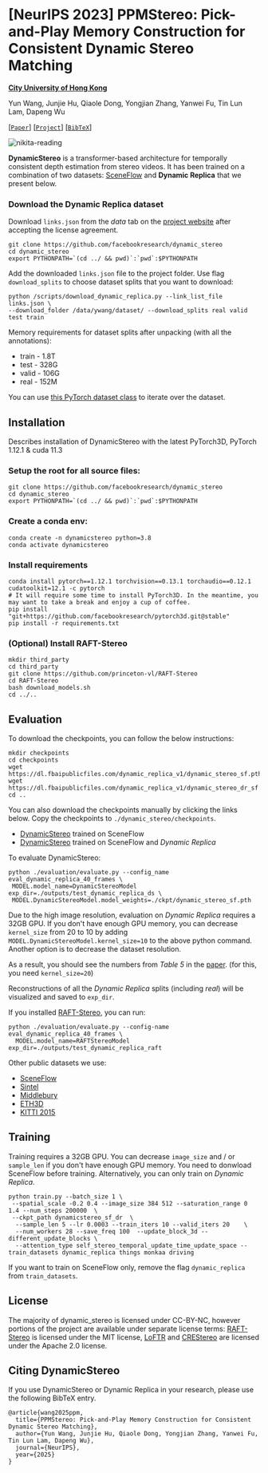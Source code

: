 # [NeurIPS 2023] PPMStereo: Pick-and-Play Memory Construction for Consistent Dynamic Stereo Matching

**[City University of Hong Kong](https://www.cityu.edu.hk/en)**

Yun Wang, Junjie Hu, Qiaole Dong, Yongjian Zhang, Yanwei Fu, Tin Lun Lam, Dapeng Wu

[[`Paper`](https://research.facebook.com/publications/dynamicstereo-consistent-dynamic-depth-from-stereo-videos/)] [[`Project`](https://dynamic-stereo.github.io/)] [[`BibTeX`](#citing-dynamicstereo)]

![nikita-reading](https://user-images.githubusercontent.com/37815420/236242052-e72d5605-1ab2-426c-ae8d-5c8a86d5252c.gif)

**DynamicStereo** is a transformer-based architecture for temporally consistent depth estimation from stereo videos. It has been trained on a combination of two datasets: [SceneFlow](https://lmb.informatik.uni-freiburg.de/resources/datasets/SceneFlowDatasets.en.html) and **Dynamic Replica** that we present below.

### Download the Dynamic Replica dataset
Download `links.json` from the *data* tab on the [project website](https://dynamic-stereo.github.io/) after accepting the license agreement.
```
git clone https://github.com/facebookresearch/dynamic_stereo
cd dynamic_stereo
export PYTHONPATH=`(cd ../ && pwd)`:`pwd`:$PYTHONPATH
```
Add the downloaded `links.json` file to the project folder. Use flag `download_splits` to choose dataset splits that you want to download: 
```
python /scripts/download_dynamic_replica.py --link_list_file links.json \
--download_folder /data/ywang/dataset/ --download_splits real valid test train
```

Memory requirements for dataset splits after unpacking (with all the annotations):
- train - 1.8T
- test - 328G
- valid - 106G
- real - 152M

You can use [this PyTorch dataset class](https://github.com/facebookresearch/dynamic_stereo/blob/dfe2907faf41b810e6bb0c146777d81cb48cb4f5/datasets/dynamic_stereo_datasets.py#L287) to iterate over the dataset.

## Installation

Describes installation of DynamicStereo with the latest PyTorch3D, PyTorch 1.12.1 & cuda 11.3

### Setup the root for all source files:
```
git clone https://github.com/facebookresearch/dynamic_stereo
cd dynamic_stereo
export PYTHONPATH=`(cd ../ && pwd)`:`pwd`:$PYTHONPATH
```
### Create a conda env:
```
conda create -n dynamicstereo python=3.8
conda activate dynamicstereo
```
### Install requirements
```
conda install pytorch==1.12.1 torchvision==0.13.1 torchaudio==0.12.1 cudatoolkit=12.1 -c pytorch
# It will require some time to install PyTorch3D. In the meantime, you may want to take a break and enjoy a cup of coffee.
pip install "git+https://github.com/facebookresearch/pytorch3d.git@stable"
pip install -r requirements.txt
```

### (Optional) Install RAFT-Stereo
```
mkdir third_party
cd third_party
git clone https://github.com/princeton-vl/RAFT-Stereo
cd RAFT-Stereo
bash download_models.sh
cd ../..
```



## Evaluation
To download the checkpoints, you can follow the below instructions:
```
mkdir checkpoints
cd checkpoints
wget https://dl.fbaipublicfiles.com/dynamic_replica_v1/dynamic_stereo_sf.pth 
wget https://dl.fbaipublicfiles.com/dynamic_replica_v1/dynamic_stereo_dr_sf.pth 
cd ..
```
You can also download the checkpoints manually by clicking the links below. Copy the checkpoints to `./dynamic_stereo/checkpoints`.

- [DynamicStereo](https://dl.fbaipublicfiles.com/dynamic_replica_v1/dynamic_stereo_sf.pth) trained on SceneFlow
- [DynamicStereo](https://dl.fbaipublicfiles.com/dynamic_replica_v1/dynamic_stereo_dr_sf.pth) trained on SceneFlow and *Dynamic Replica*

To evaluate DynamicStereo:
```
python ./evaluation/evaluate.py --config_name eval_dynamic_replica_40_frames \
 MODEL.model_name=DynamicStereoModel exp_dir=./outputs/test_dynamic_replica_ds \
 MODEL.DynamicStereoModel.model_weights=./ckpt/dynamic_stereo_sf.pth 
```
Due to the high image resolution, evaluation on *Dynamic Replica* requires a 32GB GPU. If you don't have enough GPU memory, you can decrease `kernel_size` from 20 to 10 by adding `MODEL.DynamicStereoModel.kernel_size=10` to the above python command. Another option is to decrease the dataset resolution.

As a result, you should see the numbers from *Table 5* in the [paper](https://arxiv.org/pdf/2305.02296.pdf). (for this, you need `kernel_size=20`)

Reconstructions of all the *Dynamic Replica* splits (including *real*) will be visualized and saved to `exp_dir`.

If you installed [RAFT-Stereo](https://github.com/princeton-vl/RAFT-Stereo), you can run:
```
python ./evaluation/evaluate.py --config-name eval_dynamic_replica_40_frames \
  MODEL.model_name=RAFTStereoModel exp_dir=./outputs/test_dynamic_replica_raft
```

Other public datasets we use: 
 - [SceneFlow](https://lmb.informatik.uni-freiburg.de/resources/datasets/SceneFlowDatasets.en.html)
 - [Sintel](http://sintel.is.tue.mpg.de/stereo)
 - [Middlebury](https://vision.middlebury.edu/stereo/data/)
 - [ETH3D](https://www.eth3d.net/datasets#low-res-two-view-training-data)
 - [KITTI 2015](http://www.cvlibs.net/datasets/kitti/eval_stereo.php) 

## Training
Training requires a 32GB GPU. You can decrease `image_size` and / or `sample_len` if you don't have enough GPU memory.
You need to donwload SceneFlow before training. Alternatively, you can only train on *Dynamic Replica*.
```
python train.py --batch_size 1 \
 --spatial_scale -0.2 0.4 --image_size 384 512 --saturation_range 0 1.4 --num_steps 200000  \
 --ckpt_path dynamicstereo_sf_dr  \
  --sample_len 5 --lr 0.0003 --train_iters 10 --valid_iters 20    \
  --num_workers 28 --save_freq 100  --update_block_3d --different_update_blocks \
  --attention_type self_stereo_temporal_update_time_update_space --train_datasets dynamic_replica things monkaa driving
```
If you want to train on SceneFlow only, remove the flag `dynamic_replica` from `train_datasets`.



## License
The majority of dynamic_stereo is licensed under CC-BY-NC, however portions of the project are available under separate license terms: [RAFT-Stereo](https://github.com/princeton-vl/RAFT-Stereo) is licensed under the MIT license, [LoFTR](https://github.com/zju3dv/LoFTR) and [CREStereo](https://github.com/megvii-research/CREStereo) are licensed under the Apache 2.0 license.


## Citing DynamicStereo
If you use DynamicStereo or Dynamic Replica in your research, please use the following BibTeX entry.
```
@article{wang2025ppm,
  title={PPMStereo: Pick-and-Play Memory Construction for Consistent Dynamic Stereo Matching},
  author={Yun Wang, Junjie Hu, Qiaole Dong, Yongjian Zhang, Yanwei Fu, Tin Lun Lam, Dapeng Wu},
  journal={NeurIPS},
  year={2025}
}
```

